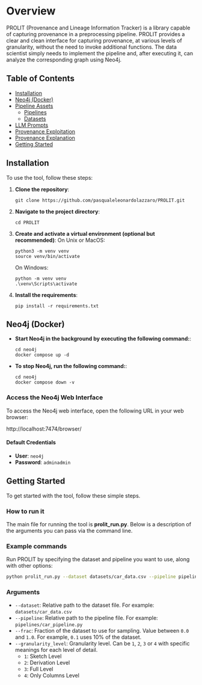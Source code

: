 # Overview

PROLIT (Provenance and Lineage Information Tracker) is a library capable of capturing provenance in a preprocessing pipeline. PROLIT provides a clear and clean interface for capturing provenance, at various levels of granularity, without the need to invoke additional functions. The data scientist simply needs to implement the pipeline and, after executing it, can analyze the corresponding graph using Neo4j.

## Table of Contents

- [Installation](#installation)
- [Neo4j (Docker)](#neo4j-docker)
- [Pipeline Assets](#pipeline-assets)
  - [Pipelines](pipelines)
  - [Datasets](datasets)
- [LLM Prompts](LLM)
- [Provenance Exploitation](NaturalLanguageGraphExploitation)
- [Provenance Explanation](Why+Narratives)
- [Getting Started](#getting-started)


## Installation

To use the tool, follow these steps:

1. **Clone the repository**:
   ```
   git clone https://github.com/pasqualeleonardolazzaro/PROLIT.git
   ```

2. **Navigate to the project directory**:
   ```
   cd PROLIT
   ```

3. **Create and activate a virtual environment (optional but recommended)**:
   On Unix or MacOS:
   ```
   python3 -m venv venv
   source venv/bin/activate
   ```

   On Windows:
   ```
   python -m venv venv
   .\venv\Scripts\activate
   ```

4. **Install the requirements**:
   ```
   pip install -r requirements.txt
   ```

## Neo4j (Docker)


- **Start Neo4j in the background by executing the following command:**:
    
      cd neo4j
      docker compose up -d

- **To stop Neo4j, run the following command:**:

      cd neo4j
      docker compose down -v

### Access the Neo4j Web Interface

To access the Neo4j web interface, open the following URL in your web browser:

http://localhost:7474/browser/

#### Default Credentials

- **User**: `neo4j`
- **Password**: `adminadmin`

## Getting Started

To get started with the tool, follow these simple steps.

### How to run it

The main file for running the tool is **prolit_run.py**. Below is a description of the arguments you can pass via the command line.

### Example commands

Run PROLIT by specifying the dataset and pipeline you want to use, along with other options:

```bash
python prolit_run.py --dataset datasets/car_data.csv --pipeline pipelines/car_pipeline.py --frac 0.1 --granularity_level 3 --entity_type_level 2
```
### Arguments

- `--dataset`: Relative path to the dataset file. For example: `datasets/car_data.csv`
- `--pipeline`: Relative path to the pipeline file. For example: `pipelines/car_pipeline.py`
- `--frac`: Fraction of the dataset to use for sampling. Value between `0.0` and `1.0`. For example, `0.1` uses 10% of the dataset.
- `--granularity_level`: Granularity level. Can be `1`, `2`, `3` or `4` with specific meanings for each level of detail.
  - `1`: Sketch Level
  - `2`: Derivation Level
  - `3`: Full Level
  - `4`: Only Columns Level



